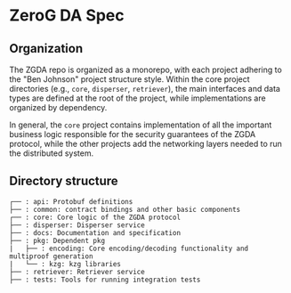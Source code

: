 # ZeroG DA Spec

## Organization

The ZGDA repo is organized as a monorepo, with each project adhering to the "Ben Johnson" project structure style. Within the core project directories (e.g., `core`, `disperser`, `retriever`), the main interfaces and data types are defined at the root of the project, while implementations are organized by dependency.

In general, the `core` project contains implementation of all the important business logic responsible for the security guarantees of the ZGDA protocol, while the other projects add the networking layers needed to run the distributed system.

## Directory structure

```
┌── : api: Protobuf definitions
├── : common: contract bindings and other basic components
┌── : core: Core logic of the ZGDA protocol
├── : disperser: Disperser service
├── : docs: Documentation and specification
├── : pkg: Dependent pkg
|   ├── : encoding: Core encoding/decoding functionality and multiproof generation
|   └── : kzg: kzg libraries
├── : retriever: Retriever service
├── : tests: Tools for running integration tests
```
